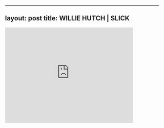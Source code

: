 
---
layout: post
title: WILLIE HUTCH | SLICK
---


<div class="output"><iframe width="420" height="315" src="http://www.youtube.com/embed/VYhDStEae2w" frameborder="0" allowfullscreen></iframe></div>

